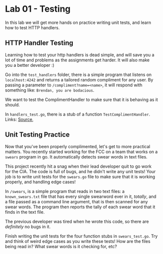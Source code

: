 # Lab 01 - Testing

In this lab we will get more hands on practice writing unit tests, and learn how to test HTTP handlers.

## HTTP Handler Testing
Learning how to test your http handlers is dead simple, and will save you a lot of time and problems as the assignments get harder. It will also make you a better developer :)

Go into the `test_handlers` folder, there is a simple program that listens on `localhost:4242` and returns a tailored random compliment for any user. By passing a parameter to `/compliment?name=<name>`, it will respond with something like: `Brendan, you are bodacious`.

We want to test the ComplimentHandler to make sure that it is behaving as it should. 

In `handlers_test.go`, there is a stub of a function `TestComplimentHandler`. 
Links: [Source](https://elithrar.github.io/article/testing-http-handlers-go/ "Testing Your (HTTP) Handlers in Go "), 

## Unit Testing Practice
Now that you've been properly complimented, let's get to more practical matters. You recently started working for the FCC on a team that works on a `swears` program in go. It automatically detects swear words in text files.

This project recently hit a snag when their lead developer quit to go work for the CIA. The code is full of bugs, and he didn't write any unit tests! Your job is to write unit tests for the `swears.go` file to make sure that it is working properly, and handling edge cases!

In `/swears`, is a simple program that reads in two text files: a `known_swears.txt` file that has every single swearword ever in it, _totally_, and a file passed as a command line argument, that is then scanned for any swear words. The program then reports the tally of each swear word that it finds in the text file.

The previous developer was tired when he wrote this code, so there are _definitely_ no bugs in it.

Finish writing the unit tests for the four function stubs in `swears_test.go`.
Try and think of weird edge cases as you write these tests! How are the files being read in? What swear words is it checking for, etc?